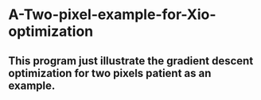 # A-Two-pixel-example-for-Xio-optimization
## This program just illustrate the gradient descent optimization for two pixels patient as an example.
